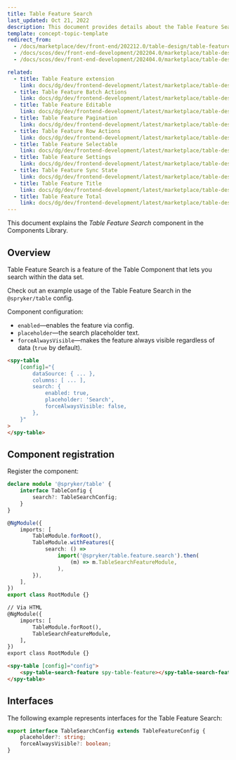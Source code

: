 ```yaml
---
title: Table Feature Search
last_updated: Oct 21, 2022
description: This document provides details about the Table Feature Search component in the Components Library.
template: concept-topic-template
redirect_from:
  - /docs/marketplace/dev/front-end/202212.0/table-design/table-features/table-feature-search.html
  - /docs/scos/dev/front-end-development/202204.0/marketplace/table-design/table-feature-extension/table-feature-search.html
  - /docs/scos/dev/front-end-development/202404.0/marketplace/table-design/table-feature-extension/table-feature-search.html

related:
  - title: Table Feature extension
    link: docs/dg/dev/frontend-development/latest/marketplace/table-design/table-feature-extension/table-feature-extension.html
  - title: Table Feature Batch Actions
    link: docs/dg/dev/frontend-development/latest/marketplace/table-design/table-feature-extension/table-feature-batch-actions.html
  - title: Table Feature Editable
    link: docs/dg/dev/frontend-development/latest/marketplace/table-design/table-feature-extension/table-feature-editable.html
  - title: Table Feature Pagination
    link: docs/dg/dev/frontend-development/latest/marketplace/table-design/table-feature-extension/table-feature-pagination.html
  - title: Table Feature Row Actions
    link: docs/dg/dev/frontend-development/latest/marketplace/table-design/table-feature-extension/table-feature-row-actions.html
  - title: Table Feature Selectable
    link: docs/dg/dev/frontend-development/latest/marketplace/table-design/table-feature-extension/table-feature-selectable.html
  - title: Table Feature Settings
    link: docs/dg/dev/frontend-development/latest/marketplace/table-design/table-feature-extension/table-feature-settings.html
  - title: Table Feature Sync State
    link: docs/dg/dev/frontend-development/latest/marketplace/table-design/table-feature-extension/table-feature-sync-state.html
  - title: Table Feature Title
    link: docs/dg/dev/frontend-development/latest/marketplace/table-design/table-feature-extension/table-feature-title.html
  - title: Table Feature Total
    link: docs/dg/dev/frontend-development/latest/marketplace/table-design/table-feature-extension/table-feature-total.html
---
```


This document explains the *Table Feature Search* component in the Components Library.

## Overview

Table Feature Search is a feature of the Table Component that lets you search within the data set.

Check out an example usage of the Table Feature Search in the `@spryker/table` config.

Component configuration:

- `enabled`—enables the feature via config.
- `placeholder`—the search placeholder text.
- `forceAlwaysVisible`—makes the feature always visible regardless of data (`true` by default).

```html
<spy-table
    [config]="{
        dataSource: { ... },
        columns: [ ... ],
        search: {
            enabled: true,
            placeholder: 'Search',
            forceAlwaysVisible: false,
        },                                                                                       
    }"
>
</spy-table>
```

## Component registration

Register the component:

```ts
declare module '@spryker/table' {
    interface TableConfig {
        search?: TableSearchConfig;
    }
}

@NgModule({
    imports: [
        TableModule.forRoot(),
        TableModule.withFeatures({
            search: () =>
                import('@spryker/table.feature.search').then(
                    (m) => m.TableSearchFeatureModule,
                ),
        }),
    ],
})
export class RootModule {}
```

```html
// Via HTML
@NgModule({
    imports: [
        TableModule.forRoot(),
        TableSearchFeatureModule,
    ],
})
export class RootModule {}

<spy-table [config]="config">
    <spy-table-search-feature spy-table-feature></spy-table-search-feature>
</spy-table>
```

## Interfaces

The following example represents interfaces for the Table Feature Search:

```ts
export interface TableSearchConfig extends TableFeatureConfig {
    placeholder?: string;
    forceAlwaysVisible?: boolean;
}
```
